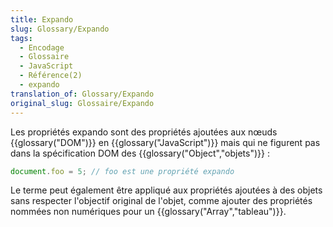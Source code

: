 ```yaml
---
title: Expando
slug: Glossary/Expando
tags:
  - Encodage
  - Glossaire
  - JavaScript
  - Référence(2)
  - expando
translation_of: Glossary/Expando
original_slug: Glossaire/Expando
---
```

Les propriétés expando sont des propriétés ajoutées aux nœuds {{glossary("DOM")}} en {{glossary("JavaScript")}} mais qui ne figurent pas dans la spécification DOM des {{glossary("Object","objets")}} :

```js
document.foo = 5; // foo est une propriété expando
```

Le terme peut également être appliqué aux propriétés ajoutées à des objets sans respecter l'objectif original de l'objet, comme ajouter des propriétés nommées non numériques pour un {{glossary("Array","tableau")}}.
